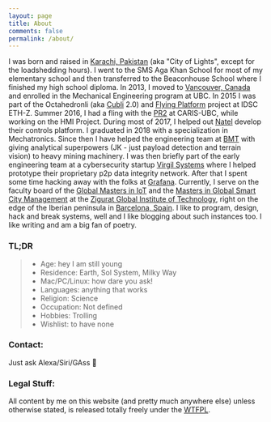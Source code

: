 ```yaml
---
layout: page
title: About
comments: false
permalink: /about/
---
```


I was born and raised in <a href="https://en.wikipedia.org/wiki/Karachi" target="_blank">Karachi, Pakistan</a> (aka "City of Lights", except for the loadshedding hours). I went to the SMS Aga Khan School for most of my elementary school and then transferred to the Beaconhouse School where I finished my high school diploma. In 2013, I moved to <a href="https://www.youtube.com/watch?v=4Yrne0UhRRg&ab_channel=DestinationVancouver" target="_blank">Vancouver, Canada</a> and enrolled in the Mechanical Engineering program at UBC. In 2015 I was part of the Octahedronli (aka <a href="https://youtu.be/n_6p-1J551Y" target="_blank">Cubli</a> 2.0) and <a href="https://www.youtube.com/watch?v=NYY9q-vs4Nw" target="_blank">Flying Platform</a> project at IDSC ETH-Z. Summer 2016, I had a fling with the <a href="https://robots.ieee.org/robots/pr2/" target="_blank">PR2</a> at CARIS-UBC, while working on the HMI Project. During most of 2017, I helped out <a href="https://www.natelenergy.com/" target="_blank">Natel</a> develop their controls platform. I graduated in 2018 with a specialization in Mechatronics. Since then I have helped the engineering team at <a href="https://www.bmt.org/" target="_blank">BMT</a> with giving analytical superpowers (JK - just payload detection and terrain vision) to heavy mining machinery. I was then briefly part of the early engineering team at a cybersecurity startup <a href="https://www.virgilsystems.com/" target="_blank">Virgil Systems</a> where I helped prototype their proprietary p2p data integrity network. After that I spent some time hacking away with the folks at <a href="https://grafana.com/" target="_blank">Grafana</a>. Currently, I serve on the faculty board of the <a href="https://www.e-zigurat.com/innovation-school/masters-in-iot-online-internet-of-things/" target="_blank">Global Masters in IoT</a> and the <a href="https://www.e-zigurat.com/en/smart-cities-masters-program/" target="_blank">Masters in Global Smart City Management</a> at the <a href="https://www.e-zigurat.com/en/" target="_blank">Zigurat Global Institute of Technology</a>, right on the edge of the Iberian peninsula in <a href="https://es.wikipedia.org/wiki/Barcelona" target="_blank">Barcelona, Spain</a>. I like to program, design, hack and break systems, well and I like blogging about such instances too. I like writing and am a big fan of poetry.  

### TL;DR

> * Age: hey I am still young
> * Residence: Earth, Sol System, Milky Way
> * Mac/PC/Linux: how dare you ask!
> * Languages: anything that works
> * Religion: Science
> * Occupation: Not defined 
> * Hobbies: Trolling
> * Wishlist: to have none

### Contact:

Just ask Alexa/Siri/GAss :speech_balloon:

### Legal Stuff:

All content by me on this website (and pretty much anywhere else) unless otherwise stated, is released totally freely under the <a href="http://www.wtfpl.net/" target="_blank">WTFPL</a>.  